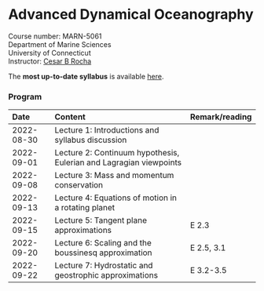 # Advanced Dynamical Oceanography
Course number: MARN-5061</br>
Department of Marine Sciences</br>
University of Connecticut</br>
Instructor: [Cesar B Rocha](www.cbrocha.com)

The **most up-to-date syllabus** is available [here](./syllabus/MARN5061_SyllabusFall2022.pdf).

<!-- [Instructions and ideas of datasets](./final_project/README.md) for final projects. -->

### Program
| Date          | Content                              | Remark/reading |
|:--------------------------|:---------------------------------|:--------------|
| 2022-08-30    | Lecture 1: Introductions and syllabus discussion      |           |
| 2022-09-01    | Lecture 2: Continuum hypothesis, Eulerian and Lagragian viewpoints      |           |
| 2022-09-08    | Lecture 3: Mass and momentum conservation |      |
| 2022-09-13    | Lecture 4: Equations of motion in a rotating planet |  | 
| 2022-09-15    | Lecture 5: Tangent plane approximations | E 2.3 | 
| 2022-09-20    | Lecture 6: Scaling and the boussinesq approximation | E 2.5, 3.1 | 
| 2022-09-22    | Lecture 7: Hydrostatic and geostrophic approximations | E 3.2-3.5 | 
